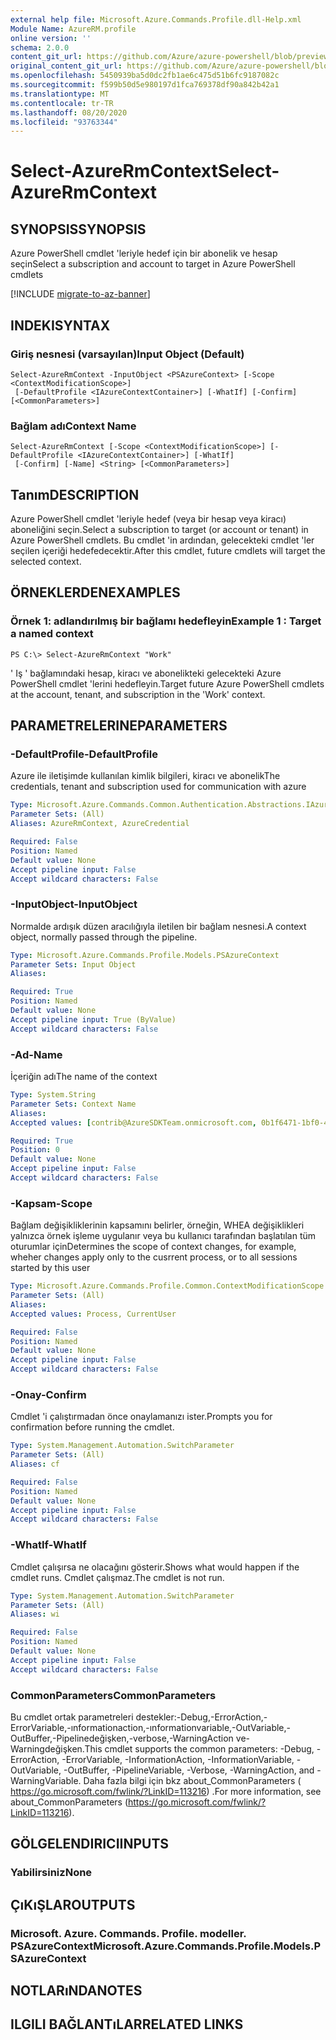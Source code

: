 ```yaml
---
external help file: Microsoft.Azure.Commands.Profile.dll-Help.xml
Module Name: AzureRM.profile
online version: ''
schema: 2.0.0
content_git_url: https://github.com/Azure/azure-powershell/blob/preview/src/ResourceManager/Profile/Commands.Profile/help/Select-AzureRmContext.md
original_content_git_url: https://github.com/Azure/azure-powershell/blob/preview/src/ResourceManager/Profile/Commands.Profile/help/Select-AzureRmContext.md
ms.openlocfilehash: 5450939ba5d0dc2fb1ae6c475d51b6fc9187082c
ms.sourcegitcommit: f599b50d5e980197d1fca769378df90a842b42a1
ms.translationtype: MT
ms.contentlocale: tr-TR
ms.lasthandoff: 08/20/2020
ms.locfileid: "93763344"
---
```

# <span data-ttu-id="1f452-101">Select-AzureRmContext</span><span class="sxs-lookup"><span data-stu-id="1f452-101">Select-AzureRmContext</span></span>

## <span data-ttu-id="1f452-102">SYNOPSIS</span><span class="sxs-lookup"><span data-stu-id="1f452-102">SYNOPSIS</span></span>
<span data-ttu-id="1f452-103">Azure PowerShell cmdlet 'leriyle hedef için bir abonelik ve hesap seçin</span><span class="sxs-lookup"><span data-stu-id="1f452-103">Select a subscription and account to target in Azure PowerShell cmdlets</span></span>

[!INCLUDE [migrate-to-az-banner](../../includes/migrate-to-az-banner.md)]

## <span data-ttu-id="1f452-104">INDEKI</span><span class="sxs-lookup"><span data-stu-id="1f452-104">SYNTAX</span></span>

### <span data-ttu-id="1f452-105">Giriş nesnesi (varsayılan)</span><span class="sxs-lookup"><span data-stu-id="1f452-105">Input Object (Default)</span></span>
```
Select-AzureRmContext -InputObject <PSAzureContext> [-Scope <ContextModificationScope>]
 [-DefaultProfile <IAzureContextContainer>] [-WhatIf] [-Confirm] [<CommonParameters>]
```

### <span data-ttu-id="1f452-106">Bağlam adı</span><span class="sxs-lookup"><span data-stu-id="1f452-106">Context Name</span></span>
```
Select-AzureRmContext [-Scope <ContextModificationScope>] [-DefaultProfile <IAzureContextContainer>] [-WhatIf]
 [-Confirm] [-Name] <String> [<CommonParameters>]
```

## <span data-ttu-id="1f452-107">Tanım</span><span class="sxs-lookup"><span data-stu-id="1f452-107">DESCRIPTION</span></span>
<span data-ttu-id="1f452-108">Azure PowerShell cmdlet 'leriyle hedef (veya bir hesap veya kiracı) aboneliğini seçin.</span><span class="sxs-lookup"><span data-stu-id="1f452-108">Select a  subscription to target (or account or tenant) in Azure PowerShell cmdlets.</span></span>  <span data-ttu-id="1f452-109">Bu cmdlet 'in ardından, gelecekteki cmdlet 'ler seçilen içeriği hedefedecektir.</span><span class="sxs-lookup"><span data-stu-id="1f452-109">After this cmdlet, future cmdlets will target the selected context.</span></span>

## <span data-ttu-id="1f452-110">ÖRNEKLERDEN</span><span class="sxs-lookup"><span data-stu-id="1f452-110">EXAMPLES</span></span>

### <span data-ttu-id="1f452-111">Örnek 1: adlandırılmış bir bağlamı hedefleyin</span><span class="sxs-lookup"><span data-stu-id="1f452-111">Example 1 : Target a named context</span></span>
```
PS C:\> Select-AzureRmContext "Work"
```

<span data-ttu-id="1f452-112">' Iş ' bağlamındaki hesap, kiracı ve abonelikteki gelecekteki Azure PowerShell cmdlet 'lerini hedefleyin.</span><span class="sxs-lookup"><span data-stu-id="1f452-112">Target future Azure PowerShell cmdlets at the account, tenant, and subscription in the 'Work' context.</span></span>

## <span data-ttu-id="1f452-113">PARAMETRELERINE</span><span class="sxs-lookup"><span data-stu-id="1f452-113">PARAMETERS</span></span>

### <span data-ttu-id="1f452-114">-DefaultProfile</span><span class="sxs-lookup"><span data-stu-id="1f452-114">-DefaultProfile</span></span>
<span data-ttu-id="1f452-115">Azure ile iletişimde kullanılan kimlik bilgileri, kiracı ve abonelik</span><span class="sxs-lookup"><span data-stu-id="1f452-115">The credentials, tenant and subscription used for communication with azure</span></span>

```yaml
Type: Microsoft.Azure.Commands.Common.Authentication.Abstractions.IAzureContextContainer
Parameter Sets: (All)
Aliases: AzureRmContext, AzureCredential

Required: False
Position: Named
Default value: None
Accept pipeline input: False
Accept wildcard characters: False
```

### <span data-ttu-id="1f452-116">-InputObject</span><span class="sxs-lookup"><span data-stu-id="1f452-116">-InputObject</span></span>
<span data-ttu-id="1f452-117">Normalde ardışık düzen aracılığıyla iletilen bir bağlam nesnesi.</span><span class="sxs-lookup"><span data-stu-id="1f452-117">A context object, normally passed through the pipeline.</span></span>

```yaml
Type: Microsoft.Azure.Commands.Profile.Models.PSAzureContext
Parameter Sets: Input Object
Aliases: 

Required: True
Position: Named
Default value: None
Accept pipeline input: True (ByValue)
Accept wildcard characters: False
```

### <span data-ttu-id="1f452-118">-Ad</span><span class="sxs-lookup"><span data-stu-id="1f452-118">-Name</span></span>
<span data-ttu-id="1f452-119">İçeriğin adı</span><span class="sxs-lookup"><span data-stu-id="1f452-119">The name of the context</span></span>

```yaml
Type: System.String
Parameter Sets: Context Name
Aliases: 
Accepted values: [contrib@AzureSDKTeam.onmicrosoft.com, 0b1f6471-1bf0-4dda-aec3-cb9272f09590], [markcowl@microsoft.com, 00977cdb-163f-435f-9c32-39ec8ae61f4d]

Required: True
Position: 0
Default value: None
Accept pipeline input: False
Accept wildcard characters: False
```

### <span data-ttu-id="1f452-120">-Kapsam</span><span class="sxs-lookup"><span data-stu-id="1f452-120">-Scope</span></span>
<span data-ttu-id="1f452-121">Bağlam değişikliklerinin kapsamını belirler, örneğin, WHEA değişiklikleri yalnızca örnek işleme uygulanır veya bu kullanıcı tarafından başlatılan tüm oturumlar için</span><span class="sxs-lookup"><span data-stu-id="1f452-121">Determines the scope of context changes, for example, wheher changes apply only to the cusrrent process, or to all sessions started by this user</span></span>

```yaml
Type: Microsoft.Azure.Commands.Profile.Common.ContextModificationScope
Parameter Sets: (All)
Aliases: 
Accepted values: Process, CurrentUser

Required: False
Position: Named
Default value: None
Accept pipeline input: False
Accept wildcard characters: False
```

### <span data-ttu-id="1f452-122">-Onay</span><span class="sxs-lookup"><span data-stu-id="1f452-122">-Confirm</span></span>
<span data-ttu-id="1f452-123">Cmdlet 'i çalıştırmadan önce onaylamanızı ister.</span><span class="sxs-lookup"><span data-stu-id="1f452-123">Prompts you for confirmation before running the cmdlet.</span></span>

```yaml
Type: System.Management.Automation.SwitchParameter
Parameter Sets: (All)
Aliases: cf

Required: False
Position: Named
Default value: None
Accept pipeline input: False
Accept wildcard characters: False
```

### <span data-ttu-id="1f452-124">-WhatIf</span><span class="sxs-lookup"><span data-stu-id="1f452-124">-WhatIf</span></span>
<span data-ttu-id="1f452-125">Cmdlet çalışırsa ne olacağını gösterir.</span><span class="sxs-lookup"><span data-stu-id="1f452-125">Shows what would happen if the cmdlet runs.</span></span>
<span data-ttu-id="1f452-126">Cmdlet çalışmaz.</span><span class="sxs-lookup"><span data-stu-id="1f452-126">The cmdlet is not run.</span></span>

```yaml
Type: System.Management.Automation.SwitchParameter
Parameter Sets: (All)
Aliases: wi

Required: False
Position: Named
Default value: None
Accept pipeline input: False
Accept wildcard characters: False
```

### <span data-ttu-id="1f452-127">CommonParameters</span><span class="sxs-lookup"><span data-stu-id="1f452-127">CommonParameters</span></span>
<span data-ttu-id="1f452-128">Bu cmdlet ortak parametreleri destekler:-Debug,-ErrorAction,-ErrorVariable,-ınformationaction,-ınformationvariable,-OutVariable,-OutBuffer,-Pipelinedeğişken,-verbose,-WarningAction ve-Warningdeğişken.</span><span class="sxs-lookup"><span data-stu-id="1f452-128">This cmdlet supports the common parameters: -Debug, -ErrorAction, -ErrorVariable, -InformationAction, -InformationVariable, -OutVariable, -OutBuffer, -PipelineVariable, -Verbose, -WarningAction, and -WarningVariable.</span></span> <span data-ttu-id="1f452-129">Daha fazla bilgi için bkz about_CommonParameters ( https://go.microsoft.com/fwlink/?LinkID=113216) .</span><span class="sxs-lookup"><span data-stu-id="1f452-129">For more information, see about_CommonParameters (https://go.microsoft.com/fwlink/?LinkID=113216).</span></span>

## <span data-ttu-id="1f452-130">GÖLGELENDIRICI</span><span class="sxs-lookup"><span data-stu-id="1f452-130">INPUTS</span></span>

### <span data-ttu-id="1f452-131">Yabilirsiniz</span><span class="sxs-lookup"><span data-stu-id="1f452-131">None</span></span>

## <span data-ttu-id="1f452-132">ÇıKıŞLAR</span><span class="sxs-lookup"><span data-stu-id="1f452-132">OUTPUTS</span></span>

### <span data-ttu-id="1f452-133">Microsoft. Azure. Commands. Profile. modeller. PSAzureContext</span><span class="sxs-lookup"><span data-stu-id="1f452-133">Microsoft.Azure.Commands.Profile.Models.PSAzureContext</span></span>

## <span data-ttu-id="1f452-134">NOTLARıNDA</span><span class="sxs-lookup"><span data-stu-id="1f452-134">NOTES</span></span>

## <span data-ttu-id="1f452-135">ILGILI BAĞLANTıLAR</span><span class="sxs-lookup"><span data-stu-id="1f452-135">RELATED LINKS</span></span>

